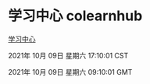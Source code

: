 # 学习中心 colearnhub
[学习中心](http://59.174.24.190:56308/colearnhub/)

2021年 10月 09日 星期六 17:10:01 CST

2021年 10月 09日 星期六 09:10:01 GMT
